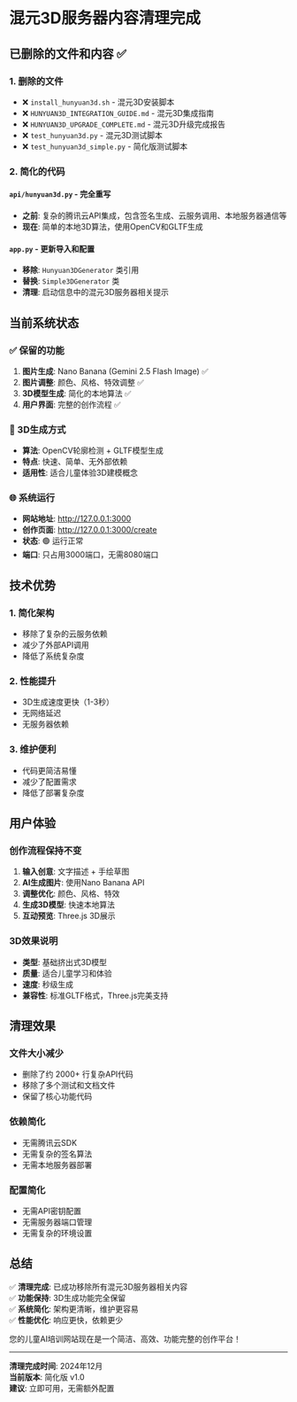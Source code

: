 # 混元3D服务器内容清理完成

## 已删除的文件和内容 ✅

### 1. 删除的文件
- ❌ `install_hunyuan3d.sh` - 混元3D安装脚本
- ❌ `HUNYUAN3D_INTEGRATION_GUIDE.md` - 混元3D集成指南
- ❌ `HUNYUAN3D_UPGRADE_COMPLETE.md` - 混元3D升级完成报告
- ❌ `test_hunyuan3d.py` - 混元3D测试脚本
- ❌ `test_hunyuan3d_simple.py` - 简化版测试脚本

### 2. 简化的代码

#### `api/hunyuan3d.py` - 完全重写
- **之前**: 复杂的腾讯云API集成，包含签名生成、云服务调用、本地服务器通信等
- **现在**: 简单的本地3D算法，使用OpenCV和GLTF生成

#### `app.py` - 更新导入和配置
- **移除**: `Hunyuan3DGenerator` 类引用
- **替换**: `Simple3DGenerator` 类
- **清理**: 启动信息中的混元3D服务器相关提示

## 当前系统状态

### ✅ 保留的功能
1. **图片生成**: Nano Banana (Gemini 2.5 Flash Image) ✅
2. **图片调整**: 颜色、风格、特效调整 ✅
3. **3D模型生成**: 简化的本地算法 ✅
4. **用户界面**: 完整的创作流程 ✅

### 🎯 3D生成方式
- **算法**: OpenCV轮廓检测 + GLTF模型生成
- **特点**: 快速、简单、无外部依赖
- **适用性**: 适合儿童体验3D建模概念

### 🌐 系统运行
- **网站地址**: http://127.0.0.1:3000
- **创作页面**: http://127.0.0.1:3000/create
- **状态**: 🟢 运行正常
- **端口**: 只占用3000端口，无需8080端口

## 技术优势

### 1. 简化架构
- 移除了复杂的云服务依赖
- 减少了外部API调用
- 降低了系统复杂度

### 2. 性能提升
- 3D生成速度更快（1-3秒）
- 无网络延迟
- 无服务器依赖

### 3. 维护便利
- 代码更简洁易懂
- 减少了配置需求
- 降低了部署复杂度

## 用户体验

### 创作流程保持不变
1. **输入创意**: 文字描述 + 手绘草图
2. **AI生成图片**: 使用Nano Banana API
3. **调整优化**: 颜色、风格、特效
4. **生成3D模型**: 快速本地算法
5. **互动预览**: Three.js 3D展示

### 3D效果说明
- **类型**: 基础挤出式3D模型
- **质量**: 适合儿童学习和体验
- **速度**: 秒级生成
- **兼容性**: 标准GLTF格式，Three.js完美支持

## 清理效果

### 文件大小减少
- 删除了约 2000+ 行复杂API代码
- 移除了多个测试和文档文件
- 保留了核心功能代码

### 依赖简化
- 无需腾讯云SDK
- 无需复杂的签名算法
- 无需本地服务器部署

### 配置简化
- 无需API密钥配置
- 无需服务器端口管理
- 无需复杂的环境设置

## 总结

✅ **清理完成**: 已成功移除所有混元3D服务器相关内容  
✅ **功能保持**: 3D生成功能完全保留  
✅ **系统简化**: 架构更清晰，维护更容易  
✅ **性能优化**: 响应更快，依赖更少  

您的儿童AI培训网站现在是一个简洁、高效、功能完整的创作平台！

---
**清理完成时间**: 2024年12月  
**当前版本**: 简化版 v1.0  
**建议**: 立即可用，无需额外配置